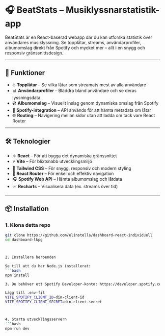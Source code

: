 # 🎧 BeatStats – Musiklyssnarstatistik-app

BeatStats är en React-baserad webapp där du kan utforska statistik över användares musiklyssning. Se topplåtar, streams, användarprofiler, albumomslag direkt från Spotify och mycket mer – allt i en snygg och responsiv gränssnittsdesign.

---

## 🚀 Funktioner

- 🔥 **Topplåtar** – Se vilka låtar som streamats mest av alla användare
- 📊 **Användarprofiler** – Bläddra bland användare och se deras lyssningsdata
- 💿 **Albumomslag** – Visuellt inslag genom dynamiska omslag från Spotify
- 📍 **Spotify-integration** – API används för att hämta metadata om låtar
- 🌐 **Routing** – Navigering mellan sidor utan att ladda om tack vare React Router

---

## 🛠️ Teknologier

- ⚛️ **React** – För att bygga det dynamiska gränssnittet
- ⚡ **Vite** – För blixtsnabb utvecklingsmiljö
- 🎨 **Tailwind CSS** – För snygg, responsiv och modern styling
- 🔀 **React Router** – För enkel och effektiv navigation
- 🎧 **Spotify Web API** – Hämta albumomslag och låtdata
- 📈 **Recharts** – Visualisera data (ex. streams över tid)

---

## 📦 Installation

### 1. Klona detta repo

````bash
git clone https://github.com/elinstella/dashboard-react-individuell
cd dashboard-lkpg



2. Installera beroenden

Se till att du har Node.js installerat:
```bash
npm install

3. Du behöver ett Spotify Developer-konto: https://developer.spotify.com/dashboard för Spotify API.

Lägg till .env-fil
VITE_SPOTIFY_CLIENT_ID=din-client-id
VITE_SPOTIFY_CLIENT_SECRET=din-client-secret



4. Starta utvecklingsservern
```bash
npm run dev

````
